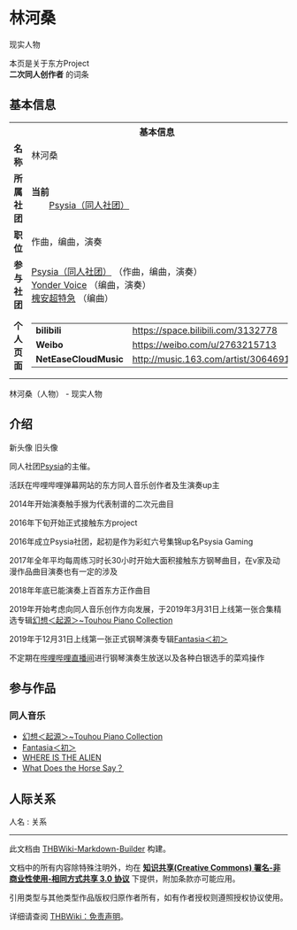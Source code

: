 # 林河桑

<!-- source html: G:\repos\THBWiki-Markdown-Builder\THBWikiMarkdown\Temp\main\d\d7\ns0%3A%E6%9E%97%E6%B2%B3%E6%A1%91.html -->

现实人物

本页是关于东方Project  
 **二次同人创作者** 的词条

## 基本信息

<table><tbody><tr><th colspan="3">基本信息</th></tr><tr><td class="label"><b>名称</b></td><td> 林河桑 </td></tr><tr><td class="label"><b>所属社团</b></td><td><b>当前</b><div style="margin-left:2em;"><a href="./Psysia（同人社团）.md" title="Psysia（同人社团）">Psysia（同人社团）</a></div></td></tr><tr><td class="label"><b>职位</b></td><td>作曲，编曲，演奏</td></tr><tr><td class="label"><b>参与社团</b></td><td><a href="./Psysia（同人社团）.md" title="Psysia（同人社团）">Psysia（同人社团）</a> （作曲，编曲，演奏）<br><a href="./Yonder_Voice.md" title="Yonder Voice">Yonder Voice</a> （编曲，演奏）<br><a href="./槐安超特急.md" title="槐安超特急">槐安超特急</a> （编曲）</td></tr><tr><td class="label"><b>个人页面</b></td><td><table border="0" cellspacing="0" cellpadding="0"><tbody><tr><td><b>bilibili</b></td><td><a rel="nofollow" class="external free" href="https://space.bilibili.com/3132778">https://space.bilibili.com/3132778</a></td></tr><tr><td><b>Weibo</b></td><td><a rel="nofollow" class="external free" href="https://weibo.com/u/2763215713">https://weibo.com/u/2763215713</a></td></tr><tr><td><b>NetEaseCloudMusic</b></td><td><a rel="nofollow" class="external free" href="http://music.163.com/artist/30646915">http://music.163.com/artist/30646915</a></td></tr></tbody></table></td></tr></tbody></table>

林河桑（人物） - 现实人物

## 介绍
[](./文件-林河桑头像2.png.md)  [](./文件-林河桑头像2.png.md)新头像
[](./文件-林河桑头像1.png.md)  [](./文件-林河桑头像1.png.md)旧头像
  
同人社团[Psysia](./林河桑.md)的主催。
  
  
活跃在哔哩哔哩弹幕网站的东方同人音乐创作者及生演奏up主
  
  
2014年开始演奏触手猴为代表制谱的二次元曲目
  
  
2016年下旬开始正式接触东方project
  
  
2016年成立Psysia社团，起初是作为彩虹六号集锦up名Psysia Gaming
  
  
2017年全年平均每周练习时长30小时开始大面积接触东方钢琴曲目，在v家及动漫作品曲目演奏也有一定的涉及
  
  
2018年年底已能演奏上百首东方正作曲目
  
  
2019年开始考虑向同人音乐创作方向发展，于2019年3月31日上线第一张合集精选专辑[幻想＜起源＞~Touhou Piano Collection](./幻想＜起源＞~Touhou_Piano_Collection.md)
  
  
2019年于12月31日上线第一张正式钢琴演奏专辑[Fantasia＜初＞](./Fantasia＜初＞.md)
  
  
不定期在[哔哩哔哩直播间](https://live.bilibili.com/280005)进行钢琴演奏生放送以及各种白银选手的菜鸡操作
  


## 参与作品

### 同人音乐
- [幻想＜起源＞~Touhou Piano Collection](./幻想＜起源＞~Touhou_Piano_Collection.md)
- [Fantasia＜初＞](./Fantasia＜初＞.md)
- [WHERE IS THE ALIEN](./WHERE_IS_THE_ALIEN.md)
- [What Does the Horse Say？](./What_Does_the_Horse_Say？.md)


## 人际关系
人名
: 关系





---

此文档由 [THBWiki-Markdown-Builder](https://github.com/Delsin-Yu/THBWiki-Markdown-Builder) 构建。

文档中的所有内容除特殊注明外，均在 [**知识共享(Creative Commons) 署名-非商业性使用-相同方式共享 3.0 协议**](https://creativecommons.org/licenses/by-sa/3.0/deed.zh-hans) 下提供，附加条款亦可能应用。

引用类型与其他类型作品版权归原作者所有，如有作者授权则遵照授权协议使用。

详细请查阅 [THBWiki：免责声明](https://thbwiki.cc/THBWiki:%E5%85%8D%E8%B4%A3%E5%A3%B0%E6%98%8E)。

